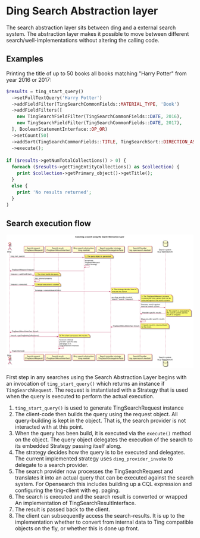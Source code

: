 # Ding Search Abstraction layer

The search abstraction layer sits between ding and a external search system. 
The abstraction layer makes it possible to move between different 
search/well-implementations without altering the calling code.

## Examples
Printing the title of up to 50 books all books matching "Harry Potter" from year 2016 or 2017:
``` PHP
$results = ting_start_query()
  ->setFullTextQuery('Harry Potter')
  ->addFieldFilter(TingSearchCommonFields::MATERIAL_TYPE, 'Book')
  ->addFieldFilters([
    new TingSearchFieldFilter(TingSearchCommonFields::DATE, 2016),
    new TingSearchFieldFilter(TingSearchCommonFields::DATE, 2017),
  ], BooleanStatementInterface::OP_OR)
  ->setCount(50)
  ->addSort(TingSearchCommonFields::TITLE, TingSearchSort::DIRECTION_ASCENDING)
  ->execute();

if ($results->getNumTotalCollections() > 0) {
  foreach ($results->getTingEntityCollections() as $collection) {
    print $collection->getPrimary_object()->getTitle();
  } 
  else {
    print 'No results returned';
  }
)
```
## Search execution flow

![](diagrams/sal-search.png)

First step in any searches using the Search Abstraction Layer begins with an 
invocation of ```ting_start_query()``` which returns an instance if 
```TingSearchRequest```. The request is instantiated with a Strategy that is 
used when the query is executed to perform the actual execution.

1. ```ting_start_query()``` is used to generate TingSearchRequest instance
2. The client-code then builds the query using the request object. All 
   query-building is kept in the object. That is, the search provider is not
   interacted with at this point.
3. When the query has been build, it is executed via the ```execute()``` method
   on the object. The query object delegates the execution of the search to its
   embedded Strategy passing itself along.
4. The strategy decides how the query is to be executed and delegates. The 
   current implemented strategy uses ```ding_provider_invoke``` to delegate to
   a search provider.
5. The search provider now processes the TingSearchRequest and translates it 
   into an actual query that can be executed against the search system. For 
   Opensearch this includes building up a CQL expression and configuring the
   ting-client with eg. paging.
6. The search is executed and the search result is converted or wrapped An 
   implementation of TingSearchResultInterface.
7. The result is passed back to the client.
8. The client can subsequently access the search-results. It is up to the 
   implementation whether to convert from internal data to Ting compatible 
   objects on the fly, or whether this is done up front.         
